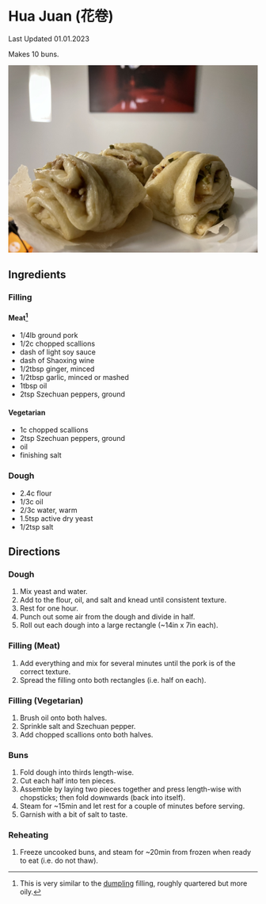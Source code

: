 # Hua Juan (花卷)

Last Updated 01.01.2023

Makes 10 buns.

![hua_juan](/assets/hua_juan.jpg)

## Ingredients

### Filling

#### Meat[^1]

* 1/4lb ground pork
* 1/2c chopped scallions
* dash of light soy sauce
* dash of Shaoxing wine
* 1/2tbsp ginger, minced
* 1/2tbsp garlic, minced or mashed
* 1tbsp oil
* 2tsp Szechuan peppers, ground

#### Vegetarian

* 1c chopped scallions
* 2tsp Szechuan peppers, ground
* oil
* finishing salt

### Dough

* 2.4c flour
* 1/3c oil
* 2/3c water, warm
* 1.5tsp active dry yeast
* 1/2tsp salt

## Directions

### Dough

1. Mix yeast and water.
1. Add to the flour, oil, and salt and knead until consistent texture.
1. Rest for one hour.
1. Punch out some air from the dough and divide in half.
1. Roll out each dough into a large rectangle (~14in x 7in each).

### Filling (Meat)

1. Add everything and mix for several minutes until the pork is of the correct
   texture.
1. Spread the filling onto both rectangles (i.e. half on each).

### Filling (Vegetarian)

1. Brush oil onto both halves.
1. Sprinkle salt and Szechuan pepper.
1. Add chopped scallions onto both halves.

### Buns

1. Fold dough into thirds length-wise.
1. Cut each half into ten pieces.
1. Assemble by laying two pieces together and press length-wise with chopsticks;
   then fold downwards (back into itself).
1. Steam for ~15min and let rest for a couple of minutes before serving.
1. Garnish with a bit of salt to taste.

### Reheating

1. Freeze uncooked buns, and steam for ~20min from frozen when ready to eat (i.e. do not thaw).

[^1]: This is very similar to the [dumpling](dumplings.md) filling,
      roughly quartered but more oily.
